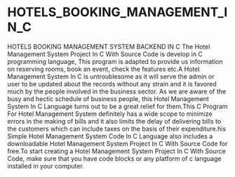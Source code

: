 # HOTELS_BOOKING_MANAGEMENT_IN_C
HOTELS BOOKING MANAGEMENT SYSTEM BACKEND IN C
The Hotel Management System Project In C With Source Code is develop in C programming language, This program is adapted to provide us information on reserving rooms, book an event, check the features etc.A Hotel Management System In C is untroublesome as it will serve the admin or user to be updated about the records without any strain and it is favored much by the people involved in the business sector. As we are aware of the busy and hectic schedule of business people, this Hotel Management System In C Language turns out to be a great relief for them.This C Program For Hotel Management System definitely has a wide scope to minimize errors in the making of bills and it also limits the delay of delivering bills to the customers which can include taxes on the basis of their expenditure.his Simple Hotel Management System Code In C Language also includes a downloadable Hotel Management System Project In C With Source Code for free.To start creating a Hotel Management System Project In C With Source Code, make sure that you have code blocks or any platform of c language installed in your computer.
